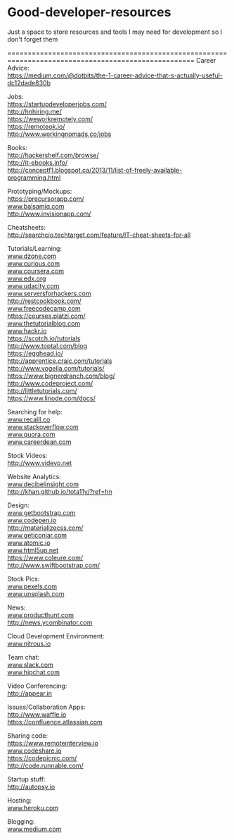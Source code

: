# Good-developer-resources
Just a space to store resources and tools I may need for development so I don't forget them


====================================================================================================
Career Advice:
<br> https://medium.com/@dotbits/the-1-career-advice-that-s-actually-useful-dc12dade830b

Jobs:
<br> https://startupdeveloperjobs.com/
<br> http://hnhiring.me/
<br> https://weworkremotely.com/
<br> https://remoteok.io/
<br> http://www.workingnomads.co/jobs

Books:
<br> http://hackershelf.com/browse/
<br> http://it-ebooks.info/
<br> http://conceptf1.blogspot.ca/2013/11/list-of-freely-available-programming.html

Prototyping/Mockups:
<br>https://precursorapp.com/
<br> www.balsamiq.com
<br> http://www.invisionapp.com/

Cheatsheets:
<br> http://searchcio.techtarget.com/feature/IT-cheat-sheets-for-all

Tutorials/Learning:
<br> www.dzone.com
<br> www.curious.com
<br> www.coursera.com
<br> www.edx.org
<br> www.udacity.com
<br> www.serversforhackers.com
<br> http://restcookbook.com/
<br> www.freecodecamp.com
<br> https://courses.platzi.com/
<br> www.thetutorialblog.com
<br> www.hackr.io
<br> https://scotch.io/tutorials
<br> http://www.toptal.com/blog
<br> https://egghead.io/
<br> http://apprentice.craic.com/tutorials
<br> http://www.vogella.com/tutorials/
<br> https://www.bignerdranch.com/blog/
<br> http://www.codeproject.com/
<br>http://littletutorials.com/
<br> https://www.linode.com/docs/

Searching for help:
<br> www.recalll.co
<br> www.stackoverflow.com
<br> www.quora.com
<br> www.careerdean.com

Stock Videos:
<br>http://www.videvo.net

Website Analytics:
<br> www.decibelinsight.com
<br> http://khan.github.io/tota11y/?ref=hn

Design: 
<br> www.getbootstrap.com
<br> www.codepen.io
<br> http://materializecss.com/
<br> www.geticonjar.com
<br> www.atomic.io
<br> www.html5up.net
<br> https://www.coleure.com/
<br> http://www.swiftbootstrap.com/

Stock Pics:
<br> www.pexels.com
<br> www.unsplash.com

News:
<br> www.producthunt.com
<br> http://news.ycombinator.com

Cloud Development Environment:
<br> www.nitrous.io

Team chat:
<br> www.slack.com
<br> www.hipchat.com

Video Conferencing:
<br> http://appear.in

Issues/Collaboration Apps:
<br> http://www.waffle.io
<br> https://confluence.atlassian.com

Sharing code:
<br> https://www.remoteinterview.io
<br> www.codeshare.io
<br> https://codepicnic.com/
<br> http://code.runnable.com/

Startup stuff:
<br> http://autopsy.io

Hosting:
<br> www.heroku.com

Blogging:
<br> www.medium.com
